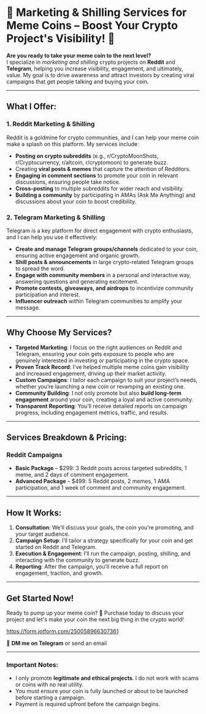 # 🚀 **Marketing & Shilling Services for Meme Coins – Boost Your Crypto Project's Visibility!** 🚀

**Are you ready to take your meme coin to the next level?**  
I specialize in *marketing and shilling* crypto projects on **Reddit** and **Telegram**, helping you increase visibility, engagement, and ultimately, value. My goal is to drive awareness and attract investors by creating viral campaigns that get people talking and buying your coin.

---

## **What I Offer:**

### **1. Reddit Marketing & Shilling**  
Reddit is a goldmine for crypto communities, and I can help your meme coin make a splash on this platform. My services include:
- **Posting on crypto subreddits** (e.g., r/CryptoMoonShots, r/Cryptocurrency, r/altcoin, r/cryptomoon) to generate buzz.
- Creating **viral posts & memes** that capture the attention of Redditors.
- **Engaging in comment sections** to promote your coin in relevant discussions, ensuring people take notice.
- **Cross-posting** to multiple subreddits for wider reach and visibility.
- **Building a community** by participating in AMAs (Ask Me Anything) and discussions about your coin to boost credibility.

### **2. Telegram Marketing & Shilling**  
Telegram is a key platform for direct engagement with crypto enthusiasts, and I can help you use it effectively:
- **Create and manage Telegram groups/channels** dedicated to your coin, ensuring active engagement and organic growth.
- **Shill posts & announcements** in large crypto-related Telegram groups to spread the word.
- **Engage with community members** in a personal and interactive way, answering questions and generating excitement.
- **Promote contests, giveaways, and airdrops** to incentivize community participation and interest.
- **Influencer outreach** within Telegram communities to amplify your message.

---

## **Why Choose My Services?**

- **Targeted Marketing**: I focus on the right audiences on Reddit and Telegram, ensuring your coin gets exposure to people who are genuinely interested in investing or participating in the crypto space.
- **Proven Track Record**: I’ve helped multiple meme coins gain visibility and increased engagement, driving up their market activity.
- **Custom Campaigns**: I tailor each campaign to suit your project’s needs, whether you’re launching a new coin or revamping an existing one.
- **Community Building**: I not only promote but also **build long-term engagement** around your coin, creating a loyal and active community.
- **Transparent Reporting**: You’ll receive detailed reports on campaign progress, including engagement metrics, traffic, and results.

---

## **Services Breakdown & Pricing:**

### **Reddit Campaigns**  
- **Basic Package** – $299: 3 Reddit posts across targeted subreddits, 1 meme, and 2 days of comment engagement.
- **Advanced Package** – $499: 5 Reddit posts, 2 memes, 1 AMA participation, and 1 week of comment and community engagement.


---

## **How It Works:**
1. **Consultation**: We’ll discuss your goals, the coin you’re promoting, and your target audience.
2. **Campaign Setup**: I’ll tailor a strategy specifically for your coin and get started on Reddit and Telegram.
3. **Execution & Engagement**: I’ll run the campaign, posting, shilling, and interacting with the community to generate buzz.
4. **Reporting**: After the campaign, you’ll receive a full report on engagement, traction, and growth.

---

## **Get Started Now!**

Ready to pump up your meme coin? 🚀 Purchase today to discuss your project and let's make your coin the next big thing in the crypto world!  

https://form.jotform.com/250058966307361

📩 **DM me on Telegram** or send an email 

---

### **Important Notes:**
- I only promote **legitimate and ethical projects**. I do not work with scams or coins with no real utility.
- You must ensure your coin is fully launched or about to be launched before starting a campaign.
- Payment is required upfront before the campaign begins.

